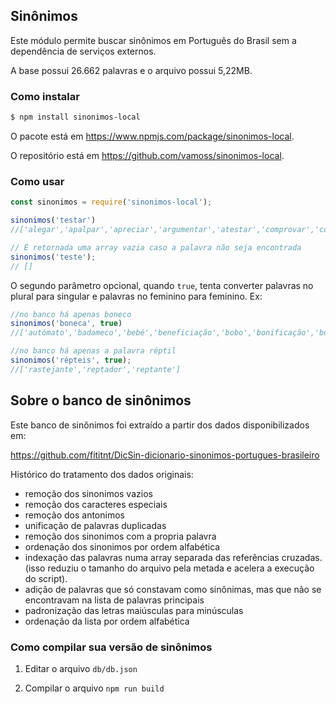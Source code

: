 ## Sinônimos

Este módulo permite buscar sinônimos em Português do Brasil sem a dependência de serviços externos.

A base possui 26.662 palavras e o arquivo possui 5,22MB.

### Como instalar

```bash
$ npm install sinonimos-local
```

O pacote está em https://www.npmjs.com/package/sinonimos-local.

O repositório está em https://github.com/vamoss/sinonimos-local.

### Como usar

```js
const sinonimos = require('sinonimos-local');

sinonimos('testar')
//['alegar','apalpar','apreciar','argumentar','atestar','comprovar','confirmar','contestar','convencer','debicar','degustar','demonstrar','depor','empreender','encetar','ensaiar','evidenciar','experimentar','fundamentar','gostar','intentar','justificar','libar','mostrar','paparicar','patentear','petiscar','pipinar','praticar','prelibar','provar','saborear','tatear','tentar','testemunhar','testificar','trincar']

// É retornada uma array vazia caso a palavra não seja encontrada
sinonimos('teste');
// []
```


O segundo parâmetro opcional, quando `true`, tenta converter palavras no plural para singular e palavras no feminino para feminino. Ex:
```js
//no banco há apenas boneco
sinonimos('boneca', true)
//['autómato','badameco','bebé','beneficiação','bobo','bonificação','bonifrate','briguela','bufão','criancinha','descontobeneficiar','fantoche','gratifiautômato','gratificação','marionete','nené','palhaço','pequerrucho','polichinelo','títere']

//no banco há apenas a palavra réptil
sinonimos('répteis', true);
//['rastejante','reptador','reptante']
```

## Sobre o banco de sinônimos

Este banco de sinônimos foi extraído a partir dos dados disponibilizados em:

https://github.com/fititnt/DicSin-dicionario-sinonimos-portugues-brasileiro

Histórico do tratamento dos dados originais:
- remoção dos sinonimos vazios
- remoção dos caracteres especiais
- remoção dos antonimos
- unificação de palavras duplicadas
- remoção dos sinonimos com a propria palavra
- ordenação dos sinonimos por ordem alfabética
- indexação das palavras numa array separada das referências cruzadas. (isso reduziu o tamanho do arquivo pela metada e acelera a execução do script).
- adição de palavras que só constavam como sinônimas, mas que não se encontravam na lista de palavras principais
- padronização das letras maiúsculas para minúsculas
- ordenação da lista por ordem alfabética

### Como compilar sua versão de sinônimos

1. Editar o arquivo `db/db.json`

2. Compilar o arquivo `npm run build`